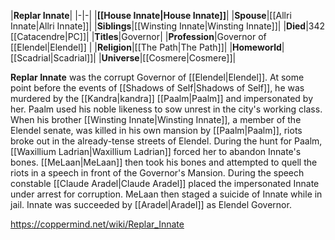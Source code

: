 |**Replar Innate**|
|-|-|
|**[[House Innate\|House Innate]]**|
|**Spouse**|[[Allri Innate\|Allri Innate]]|
|**Siblings**|[[Winsting Innate\|Winsting Innate]]|
|**Died**|342 [[Catacendre\|PC]]|
|**Titles**|Governor|
|**Profession**|Governor of [[Elendel\|Elendel]] |
|**Religion**|[[The Path\|The Path]]|
|**Homeworld**|[[Scadrial\|Scadrial]]|
|**Universe**|[[Cosmere\|Cosmere]]|

**Replar Innate** was the corrupt Governor of [[Elendel\|Elendel]]. At some point before the events of [[Shadows of Self\|Shadows of Self]], he was murdered by the [[Kandra\|kandra]] [[Paalm\|Paalm]] and impersonated by her. Paalm used his noble likeness to sow unrest in the city's working class. When his brother [[Winsting Innate\|Winsting Innate]], a member of the Elendel senate, was killed in his own mansion by [[Paalm\|Paalm]], riots broke out in the already-tense streets of Elendel.
During the hunt for Paalm, [[Waxillium Ladrian\|Waxillium Ladrian]] forced her to abandon Innate's bones. [[MeLaan\|MeLaan]] then took his bones and attempted to quell the riots in a speech in front of the Governor's Mansion. During the speech constable [[Claude Aradel\|Claude Aradel]] placed the impersonated Innate under arrest for corruption. MeLaan then staged a suicide of Innate while in jail.
Innate was succeeded by [[Aradel\|Aradel]] as Elendel Governor.



https://coppermind.net/wiki/Replar_Innate